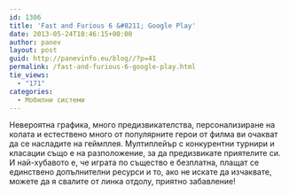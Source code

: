 ```yaml
---
id: 1306
title: 'Fast and Furious 6 &#8211; Google Play'
date: 2013-05-24T10:46:15+00:00
author: panev
layout: post
guid: http://panevinfo.eu/blog//?p=41
permalink: /fast-and-furious-6-google-play.html
tie_views:
  - "171"
categories:
  - Мобилни системи
---
```

Невероятна графика, много предизвикателства, персонализиране на колата и естествено много от популярните герои от филма ви очакват да се насладите на геймплея. Мултиплейър с конкурентни турнири и класации също е на разположение, за да предизвикате приятелите си. И най-хубавото е, че играта по същество е безплатна, плащат се единствено допълнителни ресурси и то, ако не искате да изчаквате, можете да я свалите от линка отдолу, приятно забавление!

[](https://play.google.com/store/apps/details?id=com.kabam.ff6android&feature=trending-apps#?t=W251bGwsMSwxLDEwNSwiY29tLmthYmFtLmZmNmFuZHJvaWQiXQ.. "Fast and Furiosus 6")